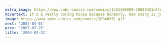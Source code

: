 ```yaml
---
extra_image: https://www.smbc-comics.com/comics/1431360889-20040331after.png
hovertext: It's a really boring movie because honestly, how scary is just one zombie?
image: https://www.smbc-comics.com/comics/20040331.gif
next: '2004-04-01'
prev: '2003-07-25'
title: '2004-03-31'
---
```

